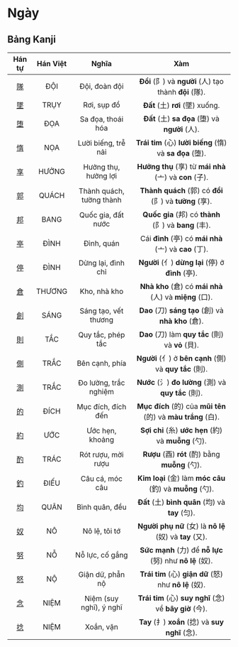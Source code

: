 <link href="styles.css" rel="stylesheet">

# Ngày

## Bảng Kanji

| Hán tự | Hán Việt | Nghĩa | Xàm |
| :---: | :---: | :---: | :---: |
| [<span class="stroke-order">隊</span>](https://mazii.net/vi-VN/search/kanji/javi/%E9%9A%8A) | ĐỘI | Đội, đoàn đội | **Đồi** (阝) và **người** (人) tạo thành **đội** (隊). |
| [<span class="stroke-order">墜</span>](https://mazii.net/vi-VN/search/kanji/javi/%E5%A2%9C) | TRỤY | Rơi, sụp đổ | **Đất** (土) **rơi** (墜) xuống. |
| [<span class="stroke-order">堕</span>](https://mazii.net/vi-VN/search/kanji/javi/%E5%A0%95) | ĐỌA | Sa đọa, thoái hóa | **Đất** (土) **sa đọa** (堕) và **người** (人). |
| [<span class="stroke-order">惰</span>](https://mazii.net/vi-VN/search/kanji/javi/%E6%83%B0) | NỌA | Lười biếng, trễ nải | **Trái tim** (心) **lười biếng** (惰) và **sa đọa** (堕). |
| [<span class="stroke-order">享</span>](https://mazii.net/vi-VN/search/kanji/javi/%E4%BA%AB) | HƯỞNG | Hưởng thụ, hưởng lợi | **Hưởng thụ** (享) từ **mái nhà** (亠) và **con** (子). |
| [<span class="stroke-order">郭</span>](https://mazii.net/vi-VN/search/kanji/javi/%E9%83%AD) | QUÁCH | Thành quách, tường thành | **Thành quách** (郭) có **đồi** (阝) và **tường** (享). |
| [<span class="stroke-order">邦</span>](https://mazii.net/vi-VN/search/kanji/javi/%E9%82%A6) | BANG | Quốc gia, đất nước | **Quốc gia** (邦) có **thành** (阝) và **bang** (丰). |
| [<span class="stroke-order">亭</span>](https://mazii.net/vi-VN/search/kanji/javi/%E4%BA%AD) | ĐÌNH | Đình, quán | Cái **đình** (亭) có **mái nhà** (亠) và **cao** (丁). |
| [<span class="stroke-order">停</span>](https://mazii.net/vi-VN/search/kanji/javi/%E5%81%9C) | ĐÌNH | Dừng lại, đình chỉ | **Người** (亻) **dừng lại** (停) ở **đình** (亭). |
| [<span class="stroke-order">倉</span>](https://mazii.net/vi-VN/search/kanji/javi/%E5%80%89) | THƯƠNG | Kho, nhà kho | **Nhà kho** (倉) có **mái nhà** (人) và **miệng** (口). |
| [<span class="stroke-order">創</span>](https://mazii.net/vi-VN/search/kanji/javi/%E5%89%B5) | SÁNG | Sáng tạo, vết thương | **Dao** (刀) **sáng tạo** (創) và **nhà kho** (倉). |
| [<span class="stroke-order">則</span>](https://mazii.net/vi-VN/search/kanji/javi/%E5%89%87) | TẮC | Quy tắc, phép tắc | **Dao** (刀) làm **quy tắc** (則) và **vỏ** (貝). |
| [<span class="stroke-order">側</span>](https://mazii.net/vi-VN/search/kanji/javi/%E5%81%B4) | TRẮC | Bên cạnh, phía | **Người** (亻) ở **bên cạnh** (側) và **quy tắc** (則). |
| [<span class="stroke-order">測</span>](https://mazii.net/vi-VN/search/kanji/javi/%E6%B8%AC) | TRẮC | Đo lường, trắc nghiệm | **Nước** (氵) **đo lường** (測) và **quy tắc** (則). |
| [<span class="stroke-order">的</span>](https://mazii.net/vi-VN/search/kanji/javi/%E7%9A%84) | ĐÍCH | Mục đích, đích đến | **Mục đích** (的) của **mũi tên** (的) và **màu trắng** (白). |
| [<span class="stroke-order">約</span>](https://mazii.net/vi-VN/search/kanji/javi/%E7%B4%84) | ƯỚC | Ước hẹn, khoảng | **Sợi chỉ** (糸) **ước hẹn** (約) và **muỗng** (勺). |
| [<span class="stroke-order">酌</span>](https://mazii.net/vi-VN/search/kanji/javi/%E9%85%8C) | TRÁC | Rót rượu, mời rượu | **Rượu** (酉) **rót** (酌) bằng **muỗng** (勺). |
| [<span class="stroke-order">釣</span>](https://mazii.net/vi-VN/search/kanji/javi/%E9%87%A3) | ĐIẾU | Câu cá, móc câu | **Kim loại** (金) làm **móc câu** (釣) và **muỗng** (勺). |
| [<span class="stroke-order">均</span>](https://mazii.net/vi-VN/search/kanji/javi/%E5%9D%87) | QUÂN | Bình quân, đều | **Đất** (土) **bình quân** (均) và **tay** (匀). |
| [<span class="stroke-order">奴</span>](https://mazii.net/vi-VN/search/kanji/javi/%E5%A5%B4) | NÔ | Nô lệ, tôi tớ | **Người phụ nữ** (女) là **nô lệ** (奴) và **tay** (又). |
| [<span class="stroke-order">努</span>](https://mazii.net/vi-VN/search/kanji/javi/%E5%8A%AA) | NỖ | Nỗ lực, cố gắng | **Sức mạnh** (力) để **nỗ lực** (努) như **nô lệ** (奴). |
| [<span class="stroke-order">怒</span>](https://mazii.net/vi-VN/search/kanji/javi/%E6%80%92) | NỘ | Giận dữ, phẫn nộ | **Trái tim** (心) **giận dữ** (怒) như **nô lệ** (奴). |
| [<span class="stroke-order">念</span>](https://mazii.net/vi-VN/search/kanji/javi/%E5%BF%B5) | NIỆM | Niệm (suy nghĩ), ý nghĩ | **Trái tim** (心) **suy nghĩ** (念) về **bây giờ** (今). |
| [<span class="stroke-order">捻</span>](https://mazii.net/vi-VN/search/kanji/javi/%E6%8D%BB) | NIỆM | Xoắn, vặn | **Tay** (扌) **xoắn** (捻) và **suy nghĩ** (念). |

